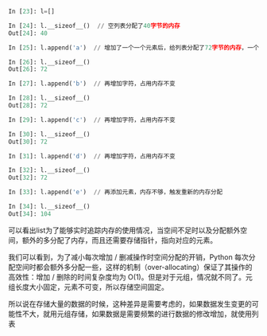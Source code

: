 
```python
In [23]: l=[]

In [24]: l.__sizeof__()  // 空列表分配了40字节的内存
Out[24]: 40

In [25]: l.append('a')  // 增加了一个一个元素后，给列表分配了72字节的内存，一个字符8个字节，那就是一次性分配了4个字符的内存空间

In [26]: l.__sizeof__()
Out[26]: 72

In [27]: l.append('b')  // 再增加字符，占用内存不变

In [28]: l.__sizeof__()
Out[28]: 72

In [29]: l.append('c')  // 再增加字符，占用内存不变

In [30]: l.__sizeof__()
Out[30]: 72

In [31]: l.append('d')  // 再增加字符，占用内存不变

In [32]: l.__sizeof__()
Out[32]: 72

In [33]: l.append('e')  // 再添加元素，内存不够，触发重新的内存分配

In [34]: l.__sizeof__()
Out[34]: 104
```
可以看出list为了能够实时追踪内存的使用情况，当空间不足时以及分配额外空间，额外的多分配了内存，而且还需要存储指针，指向对应的元素。

我们可以看到，为了减小每次增加 / 删减操作时空间分配的开销，Python 每次分配空间时都会额外多分配一些，这样的机制（over-allocating）保证了其操作的高效性：增加 / 删除的时间复杂度均为 O(1)。但是对于元组，情况就不同了。元组长度大小固定，元素不可变，所以存储空间固定。

所以说在存储大量的数据的时候，这种差异是需要考虑的，如果数据发生变更的可能性不大，就用元组存储，如果数据是需要频繁的进行数据的修改增加，就使用列表

